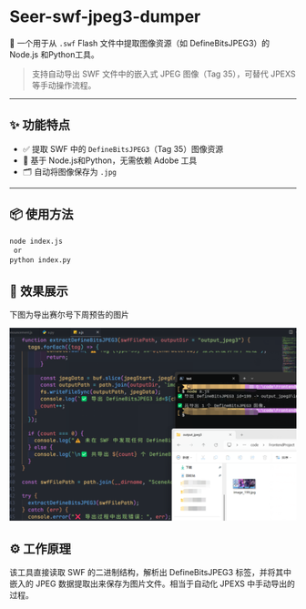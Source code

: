# Seer-swf-jpeg3-dumper

🎯 一个用于从 `.swf` Flash 文件中提取图像资源（如 DefineBitsJPEG3）的 Node.js 和Python工具。

> 支持自动导出 SWF 文件中的嵌入式 JPEG 图像（Tag 35），可替代 JPEXS 等手动操作流程。

---

## ✨ 功能特点

- ✅ 提取 SWF 中的 `DefineBitsJPEG3`（Tag 35）图像资源
- 🧠 基于 Node.js和Python，无需依赖 Adobe 工具
- 🗂️ 自动将图像保存为 `.jpg`

---

## 📦 使用方法

```bash
node index.js
 or
python index.py
```

## 🧠 效果展示

下图为导出赛尔号下周预告的图片

![展示](img/res.png)


## ⚙️ 工作原理

该工具直接读取 SWF 的二进制结构，解析出 DefineBitsJPEG3 标签，并将其中嵌入的 JPEG 数据提取出来保存为图片文件。相当于自动化 JPEXS 中手动导出的过程。